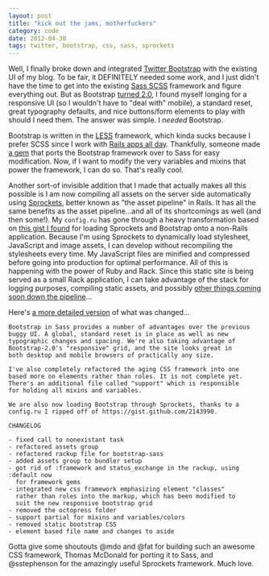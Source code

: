 ```yaml
---
layout: post
title: "kick out the jams, motherfuckers"
category: code
date: 2012-04-30
tags: twitter, bootstrap, css, sass, sprockets
---
```


Well, I finally broke down and integrated [Twitter Bootstrap][twbs] with the existing UI of
my blog. To be fair, it DEFINITELY needed some work, and I just didn't have the time to get into the existing [Sass SCSS][sass] framework and figure everything out. But as Bootstrap [turned 2.0][twbs2], I found myself longing for a responsive UI (so I wouldn't have to "deal with" mobile), a standard reset, great typography defaults, and nice buttons/form elements to play with should I need them. The answer was simple. I *needed* Bootstrap.

Bootstrap is written in the [LESS][less] framework, which kinda sucks because I prefer SCSS since I work with [Rails apps all day][rails]. Thankfully, someone made [a gem][bss] that ports the Bootstrap framework over to Sass for easy modification. Now, if I want to modify the very variables and mixins that power the framework, I can do so. That's really cool.

Another sort-of invisible addition that I made that actually makes all this possible is I am now compiling all assets on the server side automatically using [Sprockets][ap], better known as "the asset pipeline" in Rails. It has all the same benefits as the asset pipeline...and all of its shortcomings as well (and then some!). My `config.ru` has gone through a heavy transformation based on [this gist I found][gist] for loading Sprockets and Bootstrap onto a non-Rails
application. Because I'm using Sprockets to dynamically load stylesheet, JavaScript and image assets, I can develop without recompiling the stylesheets every time. My JavaScript files are minified and compressed before going into production for optimal performance. All of this is happening with the power of Ruby and Rack. Since this static site is being served as a small Rack application, I can take advantage of the stack for logging purposes, compiling static assets, and possibly [other things coming soon down the pipeline][sx]...

Here's [a more detailed version][sha] of what was changed...

    Bootstrap in Sass provides a number of advantages over the previous
    buggy UI. A global, standard reset is in place as well as new
    typographic changes and spacing. We're also taking advantage of
    Bootstrap-2.0's "responsive" grid, and the site looks great in
    both desktop and mobile browsers of practically any size.

    I've also completely refactored the aging CSS framework into one
    based more on elements rather than roles. It is not complete yet.
    There's an additional file called "support" which is responsible
    for holding all mixins and variables.

    We are also now loading Bootstrap through Sprockets, thanks to a
    config.ru I ripped off of https://gist.github.com/2143990.

    CHANGELOG

    - fixed call to nonexistant task
    - refactored assets group
    - refactored rackup file for bootstrap-sass
    - added assets group to bundler setup
    - got rid of :framework and status_exchange in the rackup, using :default now
      for framework gems
    - integrated new css framework emphasizing element "classes"
      rather than roles into the markup, which has been modified to
      suit the new responsive bootstrap grid
    - removed the octopress folder
    - support partial for mixins and variables/colors
    - removed static bootstrap CSS
    - element based file name and changes to aside

Gotta give some shoutouts @mdo and @fat for building such an awesome CSS framework, Thomas McDonald for porting it to Sass, and @sstephenson for the amazingly useful Sprockets framework. Much love.

[twbs]: http://twitter.github.com/bootstrap
[sass]: http://sass-lang.org
[twbs2]: http://scripting.com/stories/2012/03/14/movingToBootstrap20.html
[less]: http://lesscss.org/
[rails]: http://rubyonrails.org
[bss]: https://github.com/thomas-mcdonald/bootstrap-sass
[ap]: https://github.com/sstephenson/sprockets
[gist]: https://gist.github.com/2143990
[sx]: https://github.com/tubbo/psychedeli.ca/tree/master/lib
[sha]: https://github.com/tubbo/psychedeli.ca/commit/10d39bd71e83aaa9e8b57f2b1b3f53b686bd94bd
